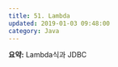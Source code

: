 ```yaml
---
title: 51. Lambda
updated: 2019-01-03 09:48:00
category: Java
---
```


**요약:** Lambda식과 JDBC

<div class="divider"></div>

